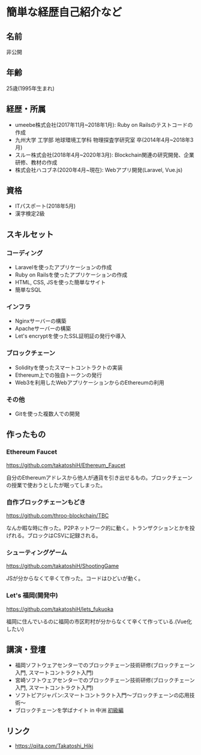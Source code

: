 # 簡単な経歴自己紹介など
## 名前
非公開
## 年齢
25歳(1995年生まれ)

## 経歴・所属
* umeebe株式会社(2017年11月~2018年1月): Ruby on Railsのテストコードの作成
* 九州大学 工学部 地球環境工学科 物理探査学研究室 卒(2014年4月~2018年3月)
* スルー株式会社(2018年4月~2020年3月): Blockchain関連の研究開発、企業研修、教材の作成
* 株式会社ハコブネ(2020年4月~現在): Webアプリ開発(Laravel, Vue.js)

## 資格
* ITパスポート(2018年5月)
* 漢字検定2級

## スキルセット
### コーディング
* Laravelを使ったアプリケーションの作成
* Ruby on Railsを使ったアプリケーションの作成
* HTML, CSS, JSを使った簡単なサイト
* 簡単なSQL

### インフラ
* Nginxサーバーの構築
* Apacheサーバーの構築
* Let's encryptを使ったSSL証明証の発行や導入

### ブロックチェーン
* Solidityを使ったスマートコントラクトの実装
* Ethereum上での独自トークンの発行
* Web3を利用したWebアプリケーションからのEthereumの利用

### その他
* Gitを使った複数人での開発

## 作ったもの
### Ethereum Faucet
https://github.com/takatoshiH/Ethereum_Faucet

自分のEthereumアドレスから他人が通貨を引き出せるもの。ブロックチェーンの授業で使おうとしたが眠ってしまった。

### 自作ブロックチェーンもどき
https://github.com/throo-blockchain/TBC

なんか暇な時に作った。P2Pネットワーク的に動く。トランザクションとかを投げれる。ブロックはCSVに記録される。

### シューティングゲーム
https://github.com/takatoshiH/ShootingGame

JSが分からなくて辛くて作った。コードはひどいが動く。

### Let's 福岡(開発中)
https://github.com/takatoshiH/lets_fukuoka

福岡に住んでいるのに福岡の市区町村が分からなくて辛くて作っている.(Vue化したい)

## 講演・登壇
* 福岡ソフトウェアセンターでのブロックチェーン技術研修(ブロックチェーン入門, スマートコントラクト入門)
* 宮崎ソフトウェアセンターでのブロックチェーン技術研修(ブロックチェーン入門, スマートコントラクト入門)
* ソフトピアジャパン:スマートコントラクト入門～ブロックチェーンの応用技術～
* ブロックチェーンを学ばナイト in 中洲 [初級編](https://gbec.connpass.com/event/136500/)

## リンク
* https://qiita.com/Takatoshi_Hiki

